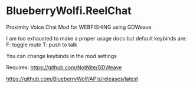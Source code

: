 # BlueberryWolfi.ReelChat
Proximity Voice Chat Mod for WEBFISHING using GDWeave

I am too exhausted to make a proper usage docs but
default keybinds are:
F: toggle mute
T: push to talk

You can change keybinds in the mod settings

Requires:
https://github.com/NotNite/GDWeave

https://github.com/BlueberryWolf/APIs/releases/latest
